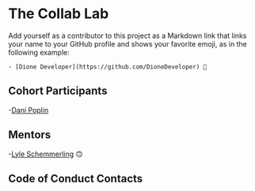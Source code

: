 # The Collab Lab

Add yourself as a contributor to this project as a Markdown link that links your name to your GitHub profile and shows your favorite emoji, as in the following example:

    - [Dione Developer](https://github.com/DioneDeveloper) 💅

## Cohort Participants

-[Dani Poplin](https://github.com/DPoplin)

## Mentors

-[Lyle Schemmerling](https://github.com/lyleschemmerling) 🙃

## Code of Conduct Contacts
